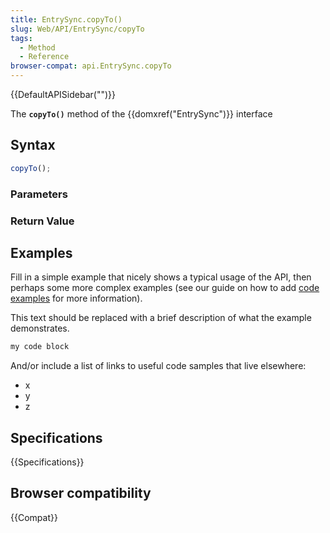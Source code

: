 ```yaml
---
title: EntrySync.copyTo()
slug: Web/API/EntrySync/copyTo
tags:
  - Method
  - Reference
browser-compat: api.EntrySync.copyTo
---
```

{{DefaultAPISidebar("")}}

The **`copyTo()`** method of the {{domxref("EntrySync")}} interface 

## Syntax

```js
copyTo();
```

### Parameters



### Return Value



## Examples

Fill in a simple example that nicely shows a typical usage of the API, then perhaps some more complex examples (see our guide on how to add [code examples](/en-US/docs/MDN/Contribute/Structures/Code_examples) for more information).

This text should be replaced with a brief description of what the example demonstrates.

```js
my code block
```

And/or include a list of links to useful code samples that live elsewhere:

*   x
*   y
*   z

## Specifications

{{Specifications}}

## Browser compatibility

{{Compat}}


